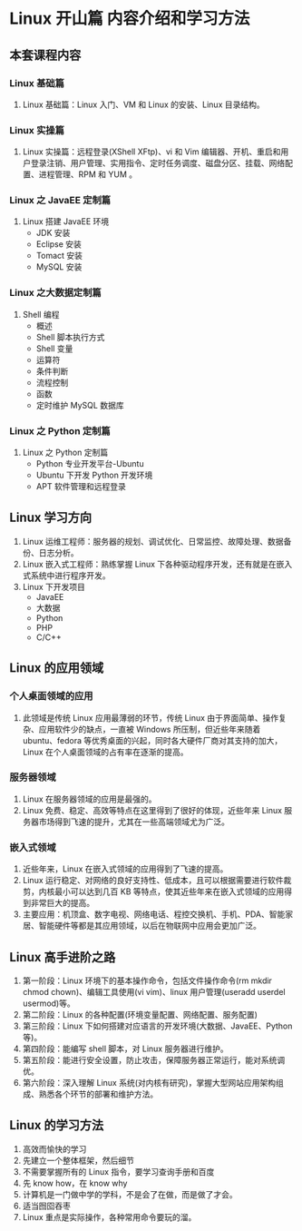 # Linux 开山篇 内容介绍和学习方法
## 本套课程内容
### Linux 基础篇
1. Linux 基础篇：Linux 入门、VM 和 Linux 的安装、Linux 目录结构。

### Linux 实操篇
1. Linux 实操篇：远程登录(XShell XFtp)、vi 和 Vim 编辑器、开机、重启和用户登录注销、用户管理、实用指令、定时任务调度、磁盘分区、挂载、网络配置、进程管理、RPM 和 YUM 。

### Linux 之 JavaEE 定制篇
1. Linux 搭建 JavaEE 环境
    - JDK 安装
    - Eclipse 安装
    - Tomact 安装
    - MySQL 安装

### Linux 之大数据定制篇
1. Shell 编程
    - 概述
    - Shell 脚本执行方式
    - Shell 变量
    - 运算符
    - 条件判断
    - 流程控制
    - 函数
    - 定时维护 MySQL 数据库

### Linux 之 Python 定制篇
1. Linux 之 Python 定制篇
    - Python 专业开发平台-Ubuntu
    - Ubuntu 下开发 Python 开发环境
    - APT 软件管理和远程登录


## Linux 学习方向
1. Linux 运维工程师：服务器的规划、调试优化、日常监控、故障处理、数据备份、日志分析。
2. Linux 嵌入式工程师：熟练掌握 Linux 下各种驱动程序开发，还有就是在嵌入式系统中进行程序开发。
3. Linux 下开发项目
    - JavaEE
    - 大数据
    - Python
    - PHP
    - C/C++

## Linux 的应用领域
### 个人桌面领域的应用
1. 此领域是传统 Linux 应用最薄弱的环节，传统 Linux 由于界面简单、操作复杂、应用软件少的缺点，一直被 Windows 所压制，但近些年来随着 ubuntu、fedora 等优秀桌面的兴起，同时各大硬件厂商对其支持的加大，Linux 在个人桌面领域的占有率在逐渐的提高。

### 服务器领域
1. Linux 在服务器领域的应用是最强的。
2. Linux 免费、稳定、高效等特点在这里得到了很好的体现，近些年来 Linux 服务器市场得到飞速的提升，尤其在一些高端领域尤为广泛。

### 嵌入式领域
1. 近些年来，Linux 在嵌入式领域的应用得到了飞速的提高。
2. Linux 运行稳定、对网络的良好支持性、低成本，且可以根据需要进行软件裁剪，内核最小可以达到几百 KB 等特点，使其近些年来在嵌入式领域的应用得到非常巨大的提高。
3. 主要应用：机顶盒、数字电视、网络电话、程控交换机、手机、PDA、智能家居、智能硬件等都是其应用领域，以后在物联网中应用会更加广泛。

## Linux 高手进阶之路
1. 第一阶段：Linux 环境下的基本操作命令，包括文件操作命令(rm mkdir chmod chown)、编辑工具使用(vi vim)、linux 用户管理(useradd userdel usermod)等。
2. 第二阶段：Linux 的各种配置(环境变量配置、网络配置、服务配置)
3. 第三阶段：Linux 下如何搭建对应语言的开发环境(大数据、JavaEE、Python等)。
4. 第四阶段：能编写 shell 脚本，对 Linux 服务器进行维护。
5. 第五阶段：能进行安全设置，防止攻击，保障服务器正常运行，能对系统调优。
6. 第六阶段：深入理解 Linux 系统(对内核有研究)，掌握大型网站应用架构组成、熟悉各个环节的部署和维护方法。

## Linux 的学习方法
1. 高效而愉快的学习
2. 先建立一个整体框架，然后细节
3. 不需要掌握所有的 Linux 指令，要学习查询手册和百度
4. 先 know how，在 know why
5. 计算机是一门做中学的学科，不是会了在做，而是做了才会。
6. 适当囫囵吞枣
7. Linux 重点是实际操作，各种常用命令要玩的溜。
